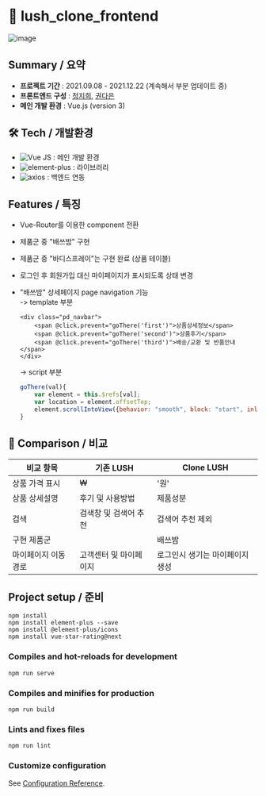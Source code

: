 # :bathtub: lush_clone_frontend
![image](https://user-images.githubusercontent.com/85853145/148224080-c7dedc7f-3962-4b7e-964b-cc7477306f0a.png)

## Summary / 요약
- __프로젝트 기간__ : 2021.09.08 - 2021.12.22 (계속해서 부분 업데이트 중)
- __프론트엔드 구성__ : [정지희](https://github.com/Insa14), [권다은](https://github.com/kaydan95)
- __메인 개발 환경__ : Vue.js (version 3)

## 🛠 Tech / 개발환경
- ![Vue JS](https://img.shields.io/badge/-Vue.js-4FC08D?style=flat-square&logo=vue.js&logoColor=white) : 메인 개발 환경
- ![element-plus](https://img.shields.io/badge/-element--plus-409EFF?style=flat-square) : 라이브러리
- ![axios](https://img.shields.io/badge/-axios-167C80?style=flat-square) : 백엔드 연동

## Features / 특징

- Vue-Router를 이용한 component 전환
- 제품군 중 "배쓰밤" 구현
- 제품군 중 "바디스프레이"는 구현 완료 (상품 테이블)   
- 로그인 후 회원가입 대신 마이페이지가 표시되도록 상태 변경
- "배쓰밤" 상세페이지 page navigation 기능   
  -> template 부분 
  ```vue
  <div class="pd_navbar">
      <span @click.prevent="goThere('first')">상품상세정보</span>
      <span @click.prevent="goThere('second')">상품후기</span>
      <span @click.prevent="goThere('third')">배송/교환 및 반품안내</span>
  </div>
  ```
  
  -> script 부분
  ```vue.js
  goThere(val){
      var element = this.$refs[val];
      var location = element.offsetTop;
      element.scrollIntoView({behavior: "smooth", block: "start", inline: "nearest"});
  }
  ```

## :eyes: Comparison / 비교

| 비교 항목 | 기존 LUSH | Clone LUSH |
| ------ | ------ | ------ |
| 상품 가격 표시 | ₩ | '원' |
| 상품 상세설명 | 후기 및 사용방법 | 제품성분 |
| 검색 | 검색창 및 검색어 추천 | 검색어 추천 제외 |
| 구현 제품군 |  | 배쓰밤 |
| 마이페이지 이동경로 | 고객센터 및 마이페이지 | 로그인시 생기는 마이페이지 생성 |

## Project setup / 준비
```
npm install
npm install element-plus --save
npm install @element-plus/icons
npm install vue-star-rating@next
```

### Compiles and hot-reloads for development
```
npm run serve
```

### Compiles and minifies for production
```
npm run build
```

### Lints and fixes files
```
npm run lint
```

### Customize configuration
See [Configuration Reference](https://cli.vuejs.org/config/).
